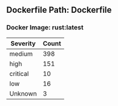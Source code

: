 ## Dockerfile Path: Dockerfile

### Docker Image: rust:latest
| Severity | Count |
|----------|-------|
| medium | 398 |
| high | 151 |
| critical | 10 |
| low | 16 |
| Unknown | 3 |